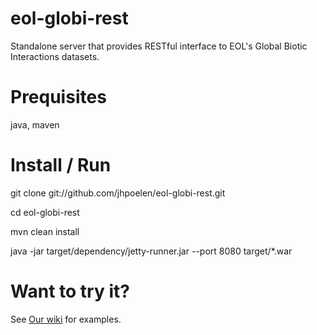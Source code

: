 eol-globi-rest
==============

Standalone server that provides RESTful interface to EOL's Global Biotic Interactions datasets.

# Prequisites
java, maven

# Install / Run 

git clone git://github.com/jhpoelen/eol-globi-rest.git

cd eol-globi-rest

mvn clean install 

java -jar target/dependency/jetty-runner.jar --port 8080 target/*.war

# Want to try it?
See [Our wiki](http://github.com/jhpoelen/eol-globi-rest/wiki) for examples.
